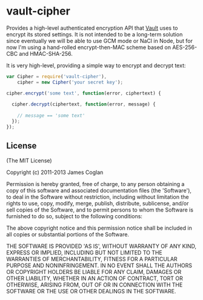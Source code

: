 # vault-cipher

Provides a high-level authenticated encryption API that
[Vault](http://github.com/jcoglan/vault) uses to encrypt its stored settings. It
is not intended to be a long-term solution since eventually we will be able to
use GCM mode or NaCl in Node, but for now I'm using a hand-rolled
encrypt-then-MAC scheme based on AES-256-CBC and HMAC-SHA-256.

It is very high-level, providing a simple way to encrypt and decrypt text:

```js
var Cipher = require('vault-cipher'),
    cipher = new Cipher('your secret key');

cipher.encrypt('some text', function(error, ciphertext) {
  
  cipher.decrypt(ciphertext, function(error, message) {
    
    // message == 'some text'
  });
});
```


## License

(The MIT License)

Copyright (c) 2011-2013 James Coglan

Permission is hereby granted, free of charge, to any person obtaining a copy of
this software and associated documentation files (the 'Software'), to deal in
the Software without restriction, including without limitation the rights to use,
copy, modify, merge, publish, distribute, sublicense, and/or sell copies of the
Software, and to permit persons to whom the Software is furnished to do so,
subject to the following conditions:

The above copyright notice and this permission notice shall be included in all
copies or substantial portions of the Software.

THE SOFTWARE IS PROVIDED 'AS IS', WITHOUT WARRANTY OF ANY KIND, EXPRESS OR
IMPLIED, INCLUDING BUT NOT LIMITED TO THE WARRANTIES OF MERCHANTABILITY, FITNESS
FOR A PARTICULAR PURPOSE AND NONINFRINGEMENT. IN NO EVENT SHALL THE AUTHORS OR
COPYRIGHT HOLDERS BE LIABLE FOR ANY CLAIM, DAMAGES OR OTHER LIABILITY, WHETHER
IN AN ACTION OF CONTRACT, TORT OR OTHERWISE, ARISING FROM, OUT OF OR IN
CONNECTION WITH THE SOFTWARE OR THE USE OR OTHER DEALINGS IN THE SOFTWARE.

